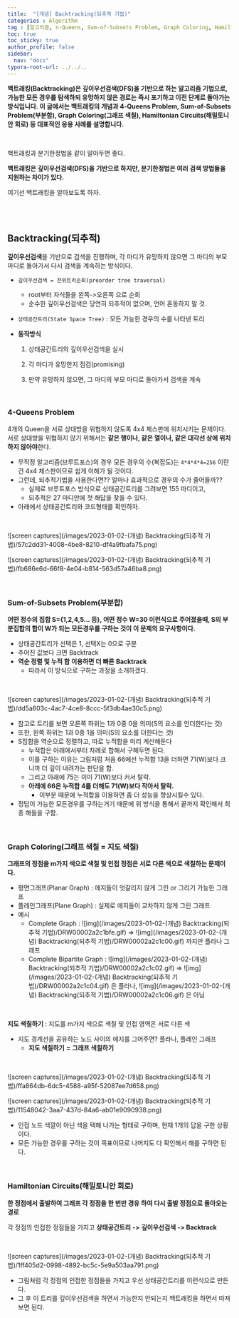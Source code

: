 ```yaml
---
title:  "[개념] Backtracking(되추적 기법)"
categories : Algorithm
tag : [알고리즘, n-Queens, Sum-of-Subsets Problem, Graph Coloring, Hamiltonian Circuits, 부분합, 그래프 색칠, 해밀토니안 회로]
toc: true
toc_sticky: true
author_profile: false
sidebar:
  nav: "docs"
typora-root-url: ../../..
---
```




**백트래킹(Backtracking)은 깊이우선검색(DFS)을 기반으로 하는 알고리즘 기법으로, 가능한 모든 경우를 탐색하되 유망하지 않은 경로는 즉시 포기하고 이전 단계로 돌아가는 방식입니다. 이 글에서는 백트래킹의 개념과 4-Queens Problem, Sum-of-Subsets Problem(부분합), Graph Coloring(그래프 색칠), Hamiltonian Circuits(해밀토니안 회로) 등 대표적인 응용 사례를 설명합니다.**

<br>

백트래킹과 분기한정법을 같이 알아두면 좋다.

**백트래킹은 깊이우선검색(DFS)을 기반으로 하지만, 분기한정법은 여러 검색 방법들을 지원하는 차이가 있다.**

여기선 백트래킹을 알아보도록 하자.

<br><br>

## Backtracking(되추적)

**깊이우선검색**을 기반으로 검색을 진행하며, 각 마디가 유망하지 않으면 그 마디의 부모 마디로 돌아가서 다시 검색을 계속하는 방식이다.

* `깊이우선검색 = 전위트리순회(preorder tree traversal)`
  * root부터 자식들을 왼쪽->오른쪽 으로 순회
  * 순수한 깊이우선검색은 당연히 되추적이 없으며, 언어 혼동하지 말 것.
  
* `상태공간트리(State Space Tree)` : 모든 가능한 경우의 수를 나타낸 트리

* **동작방식**

  1) 상태공간트리의 깊이우선검색을 실시

  2) 각 마디가 유망한지 점검(promising)

  3) 만약 유망하지 않으면, 그 마디의 부모 마디로 돌아가서 검색을 계속

<br>

### 4-Queens Problem

4개의 Queen을 서로 상대방을 위협하지 않도록 4x4 체스판에 위치시키는 문제이다.   
서로 상대방을 위협하지 않기 위해서는 **같은 행이나, 같은 열이나, 같은 대각선 상에 위치하지 않아야**한다.

* 무작정 알고리즘(브루트포스)의 경우 모든 경우의 수(복잡도)는 `4*4*4*4=256` 이란건 4x4 체스판이므로 쉽게 이해가 될 것이다.
* 그런데, 되추적기법을 사용한다면?? 얼마나 효과적으로 경우의 수가 줄어들까??
  * 실제로 브루트포스 방식으로 상태공간트리를 그려보면 155 마디이고,
  * 되추적은 27 마디만에 첫 해답을 찾을 수 있다.
* 아래에서 상태공간트리와 코드형태를 확인하자.

<br>

![screen captures](/images/2023-01-02-(개념) Backtracking(되추적 기법)/57c2dd31-4008-4be8-8210-df4a9fbafa75.png)

![screen captures](/images/2023-01-02-(개념) Backtracking(되추적 기법)/fb686e6d-66f8-4e04-b814-563d57a46ba8.png)

<br>

### Sum-of-Subsets Problem(부분합)

**어떤 정수의 집합 S={1,2,4,5... 등}, 어떤 정수 W=30 이런식으로 주어졌을때, S의 부분집합의 합이 W가 되는 모든경우를 구하는 것이 이 문제의 요구사항이다.**

* 상태공간트리가 선택은 1, 선택X는 0으로 구분
* 주어진 값보다 크면 Backtrack
* **역순 정렬 및 누적 합 이용하면 더 빠른** **Backtrack**
  * 따라서 이 방식으로 구하는 과정을 소개하겠다.

<br>

![screen captures](/images/2023-01-02-(개념) Backtracking(되추적 기법)/dd5a603c-4ac7-4ce8-8ccc-5f3db4ae30c5.png)

* 참고로 트리를 보면 오른쪽 하위는 1과 0중 0을 의미(S의 요소를 안더한다는 것)
* 또한, 왼쪽 하위는 1과 0중 1을 의미(S의 요소를 더한다는 것)
* S집합을 역순으로 정렬하고, 따로 누적합을 미리 계산해둔다
  * 누적합은 아래에서부터 차례로 합해서 구해두면 된다.
  * 이를 구하는 이유는 그림처럼 처음 66에선 누적합 13을 더하면 71(W)보다 크니까 더 깊이 내려가는 판단을 함.
  * 그리고 아래에 75는 이미 71(W)보다 커서 탈락.
  * **아래에 66은 누적합 4를 더해도 71(W)보다 작아서 탈락.**
    * 이부분 때문에 누적합을 이용하면 좀 더 성능을 향상시킬수 있다.
* 정답이 가능한 모든경우를 구하는거기 때문에 위 방식을 통해서 끝까지 확인해서 최종 해들을 구함.

<br>

### Graph Coloring(그래프 색칠 = 지도 색칠)

**그래프의 정점을 m가지 색으로 색칠 및 인접 정점은 서로 다른 색으로 색칠하는 문제이다.**

* 평면그래프(Planar Graph) : 에지들이 엇갈리지 않게 그린 or 그리기 가능한 그래프
* 플레인그래프(Plane Graph) : 실제로 에지들이 교차하지 않게 그린 그래프
* 예시
  * Complete Graph :   ![img](/images/2023-01-02-(개념) Backtracking(되추적 기법)/DRW00002a2c1bfe.gif)   =>   ![img](/images/2023-01-02-(개념) Backtracking(되추적 기법)/DRW00002a2c1c00.gif)  까지만 플라나 그래프
  * Complete Bipartite Graph :   ![img](/images/2023-01-02-(개념) Backtracking(되추적 기법)/DRW00002a2c1c02.gif)   =>   ![img](/images/2023-01-02-(개념) Backtracking(되추적 기법)/DRW00002a2c1c04.gif)  은 플라나,   ![img](/images/2023-01-02-(개념) Backtracking(되추적 기법)/DRW00002a2c1c06.gif)  은 아님

<br>

**지도 색칠하기** : 지도를 m가지 색으로 색칠 및 인접 영역은 서로 다른 색

* 지도 경계선을 공유하는 노드 사이의 에지를 그어주면? 플라나, 플레인 그래프
  * **지도 색칠하기** **=** **그래프 색칠하기**

<br>

![screen captures](/images/2023-01-02-(개념) Backtracking(되추적 기법)/ffa864db-6dc5-4588-a95f-52087ee7d658.png)

![screen captures](/images/2023-01-02-(개념) Backtracking(되추적 기법)/11548042-3aa7-437d-84a6-ab01e9090938.png)

* 인접 노드 색깔이 아닌 색을 택해 나가는 형태로 구하며, 현재 1개의 답을 구한 상황이다.
* 모든 가능한 경우를 구하는 것이 목표이므로 나머지도 다 확인해서 해를 구하면 된다.

<br>

### **Hamiltonian Circuits**(해밀토니안 회로)

**한 정점에서 출발하여 그래프 각 정점을 한 번만 경유 하여 다시 출발 정점으로 돌아오는 경로**

각 정점의 인접한 정점들을 가지고 **상태공간트리** **->** **깊이우선검색** **-> Backtrack**

<br>

![screen captures](/images/2023-01-02-(개념) Backtracking(되추적 기법)/1ff405d2-0998-4892-bc5c-5e9a503aa791.png)

* 그림처럼 각 정점의 인접한 정점들을 가지고 우선 상태공간트리를 이런식으로 만든다.
* 그 후 이 트리를 깊이우선검색을 하면서 가능한지 안되는지 백트래킹을 하면서 따져보면 된다.

